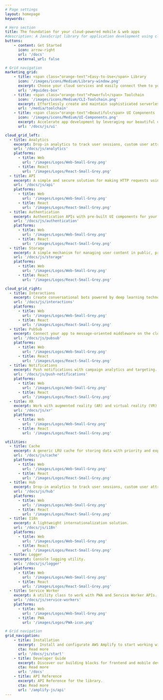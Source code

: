 ```yaml
---
# Page settings
layout: homepage
keywords:

# Hero section
title: The foundation for your cloud-powered mobile & web apps
#description: A JavaScript library for application development using cloud services.
buttons:
    - content: Get Started
      icon: arrow-right
      url: '/docs'
      external_url: false

# Grid navigation
marketing_grid:
    - title: <span class="orange-text">Easy-to-Use</span> Library
      icon: '/images/icons/Medium/Library-window.png'
      excerpt: Choose your cloud services and easily connect them to your app with just a few lines of code.
      url: '/#guides-box'
    - title: <span class="orange-text">Powerful</span> Toolchain
      icon: '/images/icons/Medium/CLI-Toolchain.png'
      excerpt: Effortlessly create and maintain sophisticated serverless backends for your apps.
      url: '/media/toolchain'
    - title: <span class="orange-text">Beautiful</span> UI Components
      icon: '/images/icons/Medium/UI-Components.png'
      excerpt: Accelerate app development by leveraging our beautiful out-of-the box UI components.
      url: '/docs/js/ui'

cloud_grid_left:
  - title: Analytics
    excerpt: Drop-in analytics to track user sessions, custom user attributes, and in-app metrics.
    url: '/docs/js/analytics'
    platforms:
      - title: Web
        url: '/images/Logos/Web-Small-Grey.png'
      - title: React
        url: '/images/Logos/React-Small-Grey.png'
  - title: API 
    excerpt: A simple and secure solution for making HTTP requests using REST and GraphQL, with support for real-time data.
    url: '/docs/js/api' 
    platforms:
      - title: Web
        url: '/images/Logos/Web-Small-Grey.png'
      - title: React
        url: '/images/Logos/React-Small-Grey.png'
  - title: Authentication
    excerpt: Authentication APIs with pre-built UI components for your app.
    url: '/docs/js/authentication'
    platforms:
      - title: Web
        url: '/images/Logos/Web-Small-Grey.png'
      - title: React
        url: '/images/Logos/React-Small-Grey.png'
  - title: Storage
    excerpt: A simple mechanism for managing user content in public, protected or private storage.
    url: '/docs/js/storage' 
    platforms:
      - title: Web
        url: '/images/Logos/Web-Small-Grey.png'
      - title: React
        url: '/images/Logos/React-Small-Grey.png'

cloud_grid_right:
  - title: Interactions
    excerpt: Create conversational bots powered by deep learning technologies.
    url: '/docs/js/interactions'   
    platforms:
      - title: Web
        url: '/images/Logos/Web-Small-Grey.png'
      - title: React
        url: '/images/Logos/React-Small-Grey.png'
  - title: PubSub
    excerpt: Connect your app to message-oriented middleware on the cloud.
    url: '/docs/js/pubsub'   
    platforms:
      - title: Web
        url: '/images/Logos/Web-Small-Grey.png'
      - title: React
        url: '/images/Logos/React-Small-Grey.png'
  - title: Notifications
    excerpt: Push notifications with campaign analytics and targeting.
    url: '/docs/js/push-notifications'  
    platforms:
      - title: Web
        url: '/images/Logos/Web-Small-Grey.png'
      - title: React
        url: '/images/Logos/React-Small-Grey.png'
  - title: XR
    excerpt: Work with augmented reality (AR) and virtual reality (VR) content within your applications.
    url: '/docs/js/xr' 
    platforms:
      - title: Web
        url: '/images/Logos/Web-Small-Grey.png'
      - title: React
        url: '/images/Logos/React-Small-Grey.png'

utilities:
  - title: Cache
    excerpt: A generic LRU cache for storing data with priority and expiration settings.
    url: '/docs/js/cache'  
    platforms:
      - title: Web
        url: '/images/Logos/Web-Small-Grey.png'
      - title: React
        url: '/images/Logos/React-Small-Grey.png'
  - title: Hub
    excerpt: Drop-in analytics to track user sessions, custom user attributes, and in-app metrics.
    url: '/docs/js/hub'
    platforms:
      - title: Web
        url: '/images/Logos/Web-Small-Grey.png'
      - title: React
        url: '/images/Logos/React-Small-Grey.png'
  - title: I18n
    excerpt: A lightweight internationalization solution.
    url: '/docs/js/i18n' 
    platforms:
      - title: Web
        url: '/images/Logos/Web-Small-Grey.png'
      - title: React
        url: '/images/Logos/React-Small-Grey.png'
  - title: Logger
    excerpt: Console logging utility.
    url: '/docs/js/logger' 
    platforms:
      - title: Web
        url: '/images/Logos/Web-Small-Grey.png'
      - title: React
        url: '/images/Logos/React-Small-Grey.png'
  - title: Service Worker
    excerpt: A utility class to work with PWA and Service Worker APIs.
    url: '/docs/js/service-workers'
    platforms:
      - title: Web
        url: '/images/Logos/Web-Small-Grey.png'
      - title: PWA
        url: '/images/Logos/PWA-icon.png'

# Grid navigation
grid_navigation:
    - title: Installation
      excerpt:  Install and configurate AWS Amplify to start working with cloud services.
      cta: Read more
      url: '/docs/js/start'
    - title: Developer Guide
      excerpt: Discover our building blocks for frontend and mobile developers.
      cta: Read more
      url: '/docs'
    - title: API Reference
      excerpt: API Reference for the library.
      cta: Read more
      url: '/amplify-js/api'      
---
```

